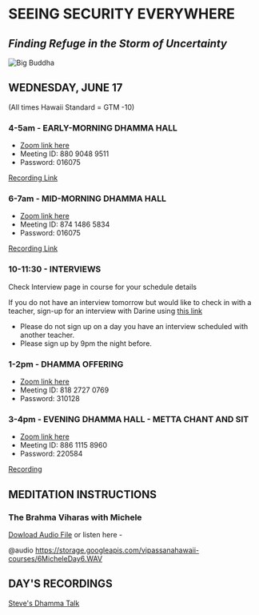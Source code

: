 # SEEING SECURITY EVERYWHERE
## *Finding Refuge in the Storm of Uncertainty*

![Big Buddha](https://storage.googleapis.com/vipassanahawaii-courses/buddha5.jpg)

## WEDNESDAY, JUNE 17
(All times Hawaii Standard = GTM -10)

### 4-5am - EARLY-MORNING DHAMMA HALL
- [Zoom link here](https://us02web.zoom.us/j/88090489511?pwd=VFRXY2hYRys4ZUl2UnR2K1daYnd3UT09)
- Meeting ID: 880 9048 9511
- Password: 016075

[Recording Link](https://us02web.zoom.us/rec/share/wNZRLJLQ7m9IHons7mjER41wGrrqX6a8hiAW__sKyE5PLX5rbK-nO3xjHJIqGk7q)


### 6-7am - MID-MORNING DHAMMA HALL
- [Zoom link here](https://us02web.zoom.us/j/87414865834?pwd=Nzl2a3d1Y0g1NldpRmkrTWF0Z2pBQT09)
- Meeting ID: 874 1486 5834
- Password: 016075

[Recording Link](https://us02web.zoom.us/rec/play/78ctc-z8qWo3T4Cd5QSDVqRwW460JqyshnMa_qcFmkyzB3YKOlCuM7VGN-MNXpy27x3JLeGVx9wan0uF?autoplay=true&startTime=1592406692000)

### 10-11:30 - INTERVIEWS
Check Interview page in course for your schedule details

If you do not have an interview tomorrow but would like to check in with a teacher, sign-up for an interview with Darine using [this link](https://signup.com/go/OnrFSvH)
- Please do not sign up on a day you have an interview scheduled with another teacher.
- Please sign up by 9pm the night before.


### 1-2pm - DHAMMA OFFERING
- [Zoom link here](https://us02web.zoom.us/j/81827270769?pwd=UFRtbW1vcnprNElpWFNOVFlka2RWZz09)
- Meeting ID: 818 2727 0769
- Password: 310128

### 3-4pm - EVENING DHAMMA HALL - METTA CHANT AND SIT
- [Zoom link here](https://us02web.zoom.us/j/88611158960?pwd=MW5zMjRJTFpYV0l5cTVtUzA3YmI5UT09)
- Meeting ID: 886 1115 8960
- Password: 220584

[Recording](https://us02web.zoom.us/rec/share/6cJ8caPvq3xOGJH1-l2FRfMzEZTLX6a80XUb-PZYmkmT0iRe1ZJYKEeaS_DRWw-7)


## MEDITATION INSTRUCTIONS

### The Brahma Viharas with Michele
[Dowload Audio File](https://storage.googleapis.com/vipassanahawaii-courses/6MicheleDay6.WAV)
or listen here -

@audio https://storage.googleapis.com/vipassanahawaii-courses/6MicheleDay6.WAV

## DAY'S RECORDINGS
[Steve's Dhamma Talk](https://us02web.zoom.us/rec/share/3Y9oHqHc8FJLco3U8x7DeJN-L7veeaa8hHMd-vRYxE001tGD0KQ0EEBpyXkGi0pW)
